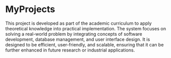 # MyProjects
This project is developed as part of the academic curriculum to apply theoretical knowledge into practical implementation. The system focuses on solving a real-world problem by integrating concepts of software development, database management, and user interface design. It is designed to be efficient, user-friendly, and scalable, ensuring that it can be further enhanced in future research or industrial applications.
